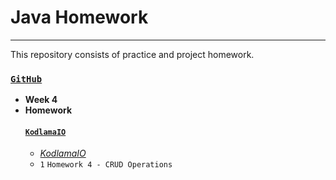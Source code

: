 # Java Homework
---
This repository consists of practice and project homework.

### [`GitHub`](https://github.com/huseyinidin/KodlamaioHomeWork)
 - **Week 4**
 - **Homework**
	#### [`KodlamaIO`](https://www.kodlama.io/courses/1868842/lectures/43678255)
	 - [*KodlamaIO*](https://github.com/huseyinidin/KodlamaioHomeWork/tree/main/week4\kodlamaio\Devs\src\main\java\kodlamaio\Devs)
	 - `1` `Homework 4 - CRUD Operations`
	